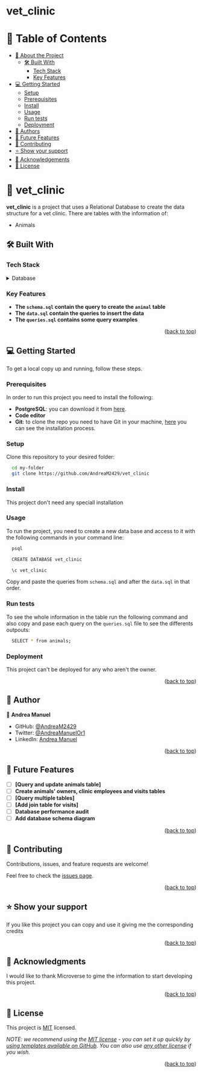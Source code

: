 # vet_clinic

<a name="readme-top"></a>

# 📗 Table of Contents

- [📖 About the Project](#about-project)
  - [🛠 Built With](#built-with)
    - [Tech Stack](#tech-stack)
    - [Key Features](#key-features)
- [💻 Getting Started](#getting-started)
  - [Setup](#setup)
  - [Prerequisites](#prerequisites)
  - [Install](#install)
  - [Usage](#usage)
  - [Run tests](#run-tests)
  - [Deployment](#triangular_flag_on_post-deployment)
- [👥 Authors](#authors)
- [🔭 Future Features](#future-features)
- [🤝 Contributing](#contributing)
- [⭐️ Show your support](#support)
- [🙏 Acknowledgements](#acknowledgements)
- [📝 License](#license)

<!-- PROJECT DESCRIPTION -->

# 📖 vet_clinic <a name="about-project"></a>

**vet_clinic** is a project that uses a Relational Database to create the data structure for a vet clinic. There are tables with the information of:

- Animals

## 🛠 Built With <a name="built-with"></a>

### Tech Stack <a name="tech-stack"></a>

<details>
<summary>Database</summary>
  <ul>
    <li><a href="https://www.postgresql.org/">PostgreSQL</a></li>
  </ul>
</details>

<!-- Features -->

### Key Features <a name="key-features"></a>

- **The `schema.sql` contain the query to create the `animal` table**
- **The `data.sql` contain the queries to insert the data**
- **The `queries.sql` contains some query examples**

<p align="right">(<a href="#readme-top">back to top</a>)</p>

<!-- GETTING STARTED -->

## 💻 Getting Started <a name="getting-started"></a>


To get a local copy up and running, follow these steps.

### Prerequisites

In order to run this project you need to install the following:

- **PostgreSQL**: you can download it from [here](https://www.postgresql.org/download/).
- **Code editor**
- **Git**: to clone the repo you need to have Git in your machine, [here](https://git-scm.com/book/es/v2/Inicio---Sobre-el-Control-de-Versiones-Instalaci%C3%B3n-de-Git) you can see the installation process.

### Setup

Clone this repository to your desired folder:

```sh
  cd my-folder
  git clone https://github.com/AndreaM2429/vet_clinic
```

### Install

This project don't need any speciall installation

### Usage

To run the project, you need to create a new data base and access to it with the following commands in your command line:

```sh
  psql
```
```sh
  CREATE DATABASE vet_clinic
```
```sh
  \c vet_clinic
```

Copy and paste the queries from `schema.sql` and after the `data.sql` in that order.

### Run tests

To see the whole information in the table run the following command and also copy and pase each query on the `queries.sql` file to see the differents outpouts:

```sh
  SELECT * from animals;
```

### Deployment

This project can't be deployed for any who aren't the owner.

<p align="right">(<a href="#readme-top">back to top</a>)</p>

<!-- AUTHORS -->

## 👥 Author <a name="authors"></a>

👤 **Andrea Manuel**

- GitHub: [@AndreaM2429](https://github.com/AndreaM2429)
- Twitter: [@AndreaManuelOr1](https://twitter.com/AndreaManuelOr1)
- LinkedIn: [Andrea Manuel](https://www.linkedin.com/in/andreamanuel24/)

<p align="right">(<a href="#readme-top">back to top</a>)</p>

<!-- FUTURE FEATURES -->

## 🔭 Future Features <a name="future-features"></a>

- [ ] **[Query and update animals table]**
- [ ] **Create animals' owners, clinic employees and visits tables**
- [ ] **[Query multiple tables]**
- [ ] **[Add join table for visits]**
- [ ] **Database performance audit**
- [ ] **Add database schema diagram**

<p align="right">(<a href="#readme-top">back to top</a>)</p>

<!-- CONTRIBUTING -->

## 🤝 Contributing <a name="contributing"></a>

Contributions, issues, and feature requests are welcome!

Feel free to check the [issues page](../../issues/).

<p align="right">(<a href="#readme-top">back to top</a>)</p>

<!-- SUPPORT -->

## ⭐️ Show your support <a name="support"></a>

If you like this project you can copy and use it giving me the corresponding credits 

<p align="right">(<a href="#readme-top">back to top</a>)</p>

<!-- ACKNOWLEDGEMENTS -->

## 🙏 Acknowledgments <a name="acknowledgements"></a>

I would like to thank Microverse to gime the information to start developing this project.

<p align="right">(<a href="#readme-top">back to top</a>)</p>

<!-- LICENSE -->

## 📝 License <a name="license"></a>

This project is [MIT](./LICENSE) licensed.

_NOTE: we recommend using the [MIT license](https://choosealicense.com/licenses/mit/) - you can set it up quickly by [using templates available on GitHub](https://docs.github.com/en/communities/setting-up-your-project-for-healthy-contributions/adding-a-license-to-a-repository). You can also use [any other license](https://choosealicense.com/licenses/) if you wish._

<p align="right">(<a href="#readme-top">back to top</a>)</p>
